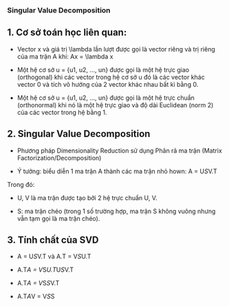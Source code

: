 ### Singular Value Decomposition

## 1. Cơ sở toán học liên quan:

* Vector x và giá trị \lambda lần lượt được gọi là vector riêng và trị riêng của ma trận A khi: Ax = \lambda x

* Một hệ cơ sở u = {u1, u2, ..., un} được gọi là một hệ trực giao (orthogonal) khi các vector trong hệ cơ sở u đó là các vector khác vector 0 và tích vô hướng của 2 vector khác nhau bất kì bằng 0. 

* Một hệ cơ sở u = {u1, u2, ..., un} được gọi là một hệ trực chuẩn (orthonormal) khi nó là một hệ trực giao và độ dài Euclidean (norm 2) của các vector trong hệ bằng 1. 

## 2. Singular Value Decomposition 

* Phương pháp Dimensionality Reduction sử dụng Phân rã ma trận (Matrix Factorization/Decomposition)

* Ý tưởng: biểu diễn 1 ma trận A thành các ma trận nhỏ hown: A = U*S*V.T 

Trong đó:

* U, V là ma trận được tạo bởi 2 hệ trực chuẩn U, V.

* S: ma trận chéo (trong 1 số trường hợp, ma trận S không vuông nhưng vẫn tạm gọi là ma trận chéo).

## 3. Tính chất của SVD 

* A = U*S*V.T và A.T = V*S*U.T

* A.T*A = V*S*U.T*U*S*V.T

* A.T*A = V*S*S*V.T

* A.T*A*V = V*S*S

